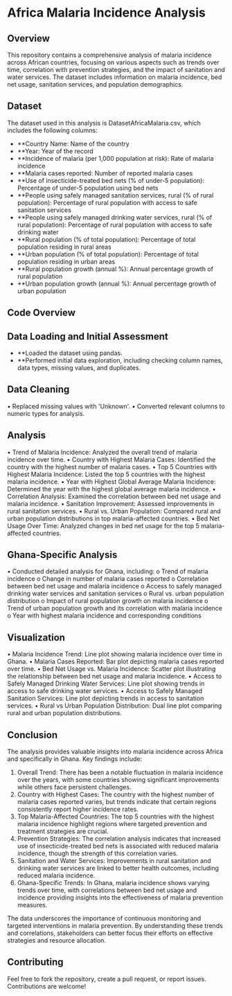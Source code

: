 # Africa Malaria Incidence Analysis

## Overview
This repository contains a comprehensive analysis of malaria incidence across African countries, focusing on various aspects such as trends over time, correlation with prevention strategies, and the impact of sanitation and water services. The dataset includes information on malaria incidence, bed net usage, sanitation services, and population demographics.


## Dataset
The dataset used in this analysis is DatasetAfricaMalaria.csv, which includes the following columns:
* **Country Name: Name of the country
* **Year: Year of the record
* **Incidence of malaria (per 1,000 population at risk): Rate of malaria incidence
* **Malaria cases reported: Number of reported malaria cases
* **Use of insecticide-treated bed nets (% of under-5 population): Percentage of under-5 population using bed nets
* **People using safely managed sanitation services, rural (% of rural population): Percentage of rural population with access to safe sanitation services
* **People using safely managed drinking water services, rural (% of rural population): Percentage of rural population with access to safe drinking water
* **Rural population (% of total population): Percentage of total population residing in rural areas
* **Urban population (% of total population): Percentage of total population residing in urban areas
* **Rural population growth (annual %): Annual percentage growth of rural population
* **Urban population growth (annual %): Annual percentage growth of urban population


## Code Overview
## Data Loading and Initial Assessment
* **Loaded the dataset using pandas.
* **Performed initial data exploration, including checking column names, data types, missing values, and duplicates.


## Data Cleaning
• Replaced missing values with 'Unknown'.
•	Converted relevant columns to numeric types for analysis.


## Analysis
•	Trend of Malaria Incidence: Analyzed the overall trend of malaria incidence over time.
•	Country with Highest Malaria Cases: Identified the country with the highest number of malaria cases.
•	Top 5 Countries with Highest Malaria Incidence: Listed the top 5 countries with the highest malaria incidence.
•	Year with Highest Global Average Malaria Incidence: Determined the year with the highest global average malaria incidence.
•	Correlation Analysis: Examined the correlation between bed net usage and malaria incidence.
•	Sanitation Improvement: Assessed improvements in rural sanitation services.
•	Rural vs. Urban Population: Compared rural and urban population distributions in top malaria-affected countries.
•	Bed Net Usage Over Time: Analyzed changes in bed net usage for the top 5 malaria-affected countries.


## Ghana-Specific Analysis
•	Conducted detailed analysis for Ghana, including:
o	Trend of malaria incidence
o	Change in number of malaria cases reported
o	Correlation between bed net usage and malaria incidence
o	Access to safely managed drinking water services and sanitation services
o	Rural vs. urban population distribution
o	Impact of rural population growth on malaria incidence
o	Trend of urban population growth and its correlation with malaria incidence
o	Year with highest malaria incidence and corresponding conditions


## Visualization
•	Malaria Incidence Trend: Line plot showing malaria incidence over time in Ghana.
•	Malaria Cases Reported: Bar plot depicting malaria cases reported over time.
•	Bed Net Usage vs. Malaria Incidence: Scatter plot illustrating the relationship between bed net usage and malaria incidence.
•	Access to Safely Managed Drinking Water Services: Line plot showing trends in access to safe drinking water services.
•	Access to Safely Managed Sanitation Services: Line plot depicting trends in access to sanitation services.
•	Rural vs Urban Population Distribution: Dual line plot comparing rural and urban population distributions.


## Conclusion
The analysis provides valuable insights into malaria incidence across Africa and specifically in Ghana. Key findings include:
1.	Overall Trend: There has been a notable fluctuation in malaria incidence over the years, with some countries showing significant improvements while others face persistent challenges.
2.	Country with Highest Cases: The country with the highest number of malaria cases reported varies, but trends indicate that certain regions consistently report higher incidence rates.
3.	Top Malaria-Affected Countries: The top 5 countries with the highest malaria incidence highlight regions where targeted prevention and treatment strategies are crucial.
4.	Prevention Strategies: The correlation analysis indicates that increased use of insecticide-treated bed nets is associated with reduced malaria incidence, though the strength of this correlation varies.
5.	Sanitation and Water Services: Improvements in rural sanitation and drinking water services are linked to better health outcomes, including reduced malaria incidence.
6.	Ghana-Specific Trends: In Ghana, malaria incidence shows varying trends over time, with correlations between bed net usage and incidence providing insights into the effectiveness of malaria prevention measures.

The data underscores the importance of continuous monitoring and targeted interventions in malaria prevention. 
By understanding these trends and correlations, stakeholders can better focus their efforts on effective strategies and resource allocation.

## Contributing
Feel free to fork the repository, create a pull request, or report issues. Contributions are welcome!

